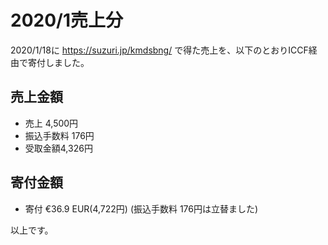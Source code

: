# 2020/1売上分

2020/1/18に https://suzuri.jp/kmdsbng/ で得た売上を、以下のとおりICCF経由で寄付しました。


## 売上金額
* 売上 4,500円
* 振込手数料 176円
* 受取金額4,326円

## 寄付金額

* 寄付 €36.9  EUR(4,722円)
(振込手数料 176円は立替ました)


以上です。
